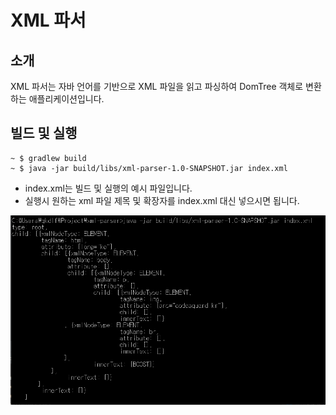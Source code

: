 # XML 파서
## 소개
XML 파서는 자바 언어를 기반으로 XML 파일을 읽고 파싱하여 DomTree 객체로 변환하는 애플리케이션입니다.

## 빌드 및 실행
```shell
~ $ gradlew build
~ $ java -jar build/libs/xml-parser-1.0-SNAPSHOT.jar index.xml 
```
- index.xml는 빌드 및 실행의 예시 파일입니다.
- 실행시 원하는 xml 파일 제목 및 확장자를 index.xml 대신 넣으시면 됩니다.

![image](images/img.png)

